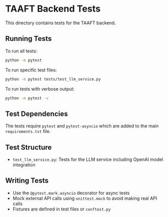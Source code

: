 # TAAFT Backend Tests

This directory contains tests for the TAAFT backend.

## Running Tests

To run all tests:

```bash
python -m pytest
```

To run specific test files:

```bash
python -m pytest tests/test_llm_service.py
```

To run tests with verbose output:

```bash
python -m pytest -v
```

## Test Dependencies

The tests require `pytest` and `pytest-asyncio` which are added to the main `requirements.txt` file.

## Test Structure

- `test_llm_service.py`: Tests for the LLM service including OpenAI model integration

## Writing Tests

- Use the `@pytest.mark.asyncio` decorator for async tests
- Mock external API calls using `unittest.mock` to avoid making real API calls
- Fixtures are defined in test files or `conftest.py` 